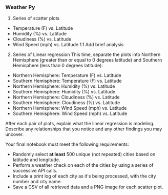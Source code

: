 
### Weather Py

1. Series of scatter plots
- Temperature (F) vs. Latitude
- Humidity (%) vs. Latitude
- Cloudiness (%) vs. Latitude
- Wind Speed (mph) vs. Latitude
1.1 Add brief analysis
2. Series of Linear regression
This time, separate the plots into Northern Hemisphere (greater than or equal to 0 degrees latitude) and Southern Hemisphere (less than 0 degrees latitude):

- Northern Hemisphere: Temperature (F) vs. Latitude
- Southern Hemisphere: Temperature (F) vs. Latitude
- Northern Hemisphere: Humidity (%) vs. Latitude
- Southern Hemisphere: Humidity (%) vs. Latitude
- Northern Hemisphere: Cloudiness (%) vs. Latitude
- Southern Hemisphere: Cloudiness (%) vs. Latitude
- Northern Hemisphere: Wind Speed (mph) vs. Latitude
- Southern Hemisphere: Wind Speed (mph) vs. Latitude

After each pair of plots, explain what the linear regression is modeling. Describe any relationships that you notice and any other findings you may uncover.

Your final notebook must meet the following requirements:

- Randomly select **at least** 500 unique (not repeated) cities based on latitude and longitude.
- Perform a weather check on each of the cities by using a series of successive API calls.
- Include a print log of each city as it's being processed, with the city number and city name.
- Save a CSV of all retrieved data and a PNG image for each scatter plot.